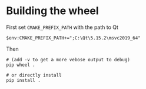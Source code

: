 # Building the wheel

First set `CMAKE_PREFIX_PATH` with the path to Qt
```pwsh
$env:CMAKE_PREFIX_PATH+=";C:\Qt\5.15.2\msvc2019_64"
``` 

Then

```
# (add -v to get a more vebose output to debug)
pip wheel .

# or directly install
pip install .
```
